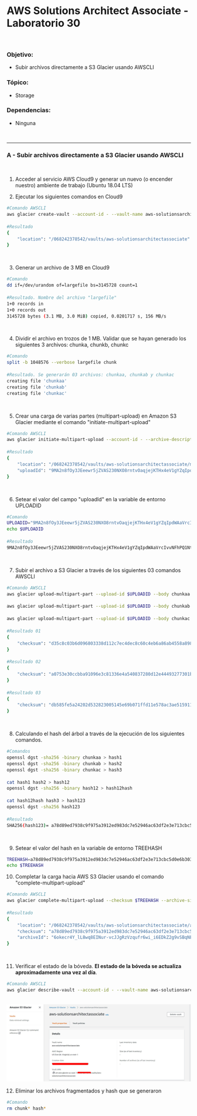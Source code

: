 # AWS Solutions Architect Associate - Laboratorio 30

<br>

### Objetivo: 
* Subir archivos directamente a S3 Glacier usando AWSCLI

### Tópico:
* Storage

### Dependencias:
* Ninguna

<br>


---

### A - Subir archivos directamente a S3 Glacier usando AWSCLI

<br>

1. Acceder al servicio AWS Cloud9 y generar un nuevo (o encender nuestro) ambiente de trabajo (Ubuntu 18.04 LTS)

2. Ejecutar los siguientes comandos en Cloud9

```bash
#Comando AWSCLI
aws glacier create-vault --account-id - --vault-name aws-solutionsarchitectassociate

#Resultado
{
    "location": "/068242378542/vaults/aws-solutionsarchitectassociate"
}
```

<br>

3. Generar un archivo de 3 MB en Cloud9

```bash
#Comando
dd if=/dev/urandom of=largefile bs=3145728 count=1

#Resultado. Nombre del archivo "largefile"
1+0 records in
1+0 records out
3145728 bytes (3.1 MB, 3.0 MiB) copied, 0.0201717 s, 156 MB/s
```

<br>

4. Dividir el archivo en trozos de 1 MB. Validar que se hayan generado los siguientes 3 archivos: chunka, chunkb, chunkc

```bash
#Comando
split -b 1048576 --verbose largefile chunk

#Resultado. Se generarán 03 archivos: chunkaa, chunkab y chunkac
creating file 'chunkaa'
creating file 'chunkab'
creating file 'chunkac'
```

<br>

5. Crear una carga de varias partes (multipart-upload) en Amazon S3 Glacier mediante el comando "initiate-multipart-upload"

```bash
#Comando AWSCLI
aws glacier initiate-multipart-upload --account-id - --archive-description "multipart upload test" --part-size 1048576 --vault-name aws-solutionsarchitectassociate

#Resultado
{
    "location": "/068242378542/vaults/aws-solutionsarchitectassociate/multipart-uploads/9MA2n8fOy3JEeewr5jZVAS230NXO8rntvOaqjejKTHx4eV1gYZqIpdWAaVrcIvvNFhPQ1Nt8Kz99AnDLCqOvdXXsCzbR",
    "uploadId": "9MA2n8fOy3JEeewr5jZVAS230NXO8rntvOaqjejKTHx4eV1gYZqIpdWAaVrcIvvNFhPQ1Nt8Kz99AnDLCqOvdXXsCzbR"
}
```

<br>

6. Setear el valor del campo "uploadId" en la variable de entorno UPLOADID

```bash
#Comando
UPLOADID="9MA2n8fOy3JEeewr5jZVAS230NXO8rntvOaqjejKTHx4eV1gYZqIpdWAaVrcIvvNFhPQ1Nt8Kz99AnDLCqOvdXXsCzbR"
echo $UPLOADID

#Resultado
9MA2n8fOy3JEeewr5jZVAS230NXO8rntvOaqjejKTHx4eV1gYZqIpdWAaVrcIvvNFhPQ1Nt8Kz99AnDLCqOvdXXsCzbR
```

<br>

7. Subir el archivo a S3 Glacier a través de los siguientes 03 comandos AWSCLI

```bash
#Comando AWSCLI
aws glacier upload-multipart-part --upload-id $UPLOADID --body chunkaa --range 'bytes 0-1048575/*' --account-id - --vault-name aws-solutionsarchitectassociate

aws glacier upload-multipart-part --upload-id $UPLOADID --body chunkab --range 'bytes 1048576-2097151/*' --account-id - --vault-name aws-solutionsarchitectassociate

aws glacier upload-multipart-part --upload-id $UPLOADID --body chunkac --range 'bytes 2097152-3145727/*' --account-id - --vault-name aws-solutionsarchitectassociate

#Resultado 01
{
    "checksum": "d35c8c03b6d096803338d112c7ec4dec8c60c4eb6a86ab4558a898cfcd78909c"
}

#Resultado 02
{
    "checksum": "a0753e30ccbba91096e3c81336e4a540837280d12e44493277301bc24f5815b8"
}

#Resultado 03
{
    "checksum": "db585fe5a24202d532823005145e69b071ffd11e578ac3ae515911913f2144f4"
}
```

<br>

8. Calculando el hash del árbol a través de la ejecución de los siguientes comandos.

```bash
#Comandos
openssl dgst -sha256 -binary chunkaa > hash1
openssl dgst -sha256 -binary chunkab > hash2
openssl dgst -sha256 -binary chunkac > hash3

cat hash1 hash2 > hash12
openssl dgst -sha256 -binary hash12 > hash12hash

cat hash12hash hash3 > hash123
openssl dgst -sha256 hash123

#Resultado
SHA256(hash123)= a78d89ed7938c9f975a3912ed983dc7e52946ac63df2e3e713cbc5d0e6b30366
```

<br>

9. Setear el valor del hash en la variable de entorno TREEHASH

```bash
TREEHASH=a78d89ed7938c9f975a3912ed983dc7e52946ac63df2e3e713cbc5d0e6b30366
echo $TREEHASH
```

10. Completar la carga hacia AWS S3 Glacier usando el comando "complete-multipart-upload"

```bash
#Comando AWSCLI
aws glacier complete-multipart-upload --checksum $TREEHASH --archive-size 3145728 --upload-id $UPLOADID --account-id - --vault-name aws-solutionsarchitectassociate

#Resultado
{
    "location": "/068242378542/vaults/aws-solutionsarchitectassociate/archives/6okecr4Y_lL8wq8EINur-vcJJgRzVzqufr6wi_i6EDkZ2g9vSBqNELPnRGZnBG3OKAcAGEKLLfjAOUDXYv5wmPn8Igh5w05i3lSDD2vxLfuYvuF_FWc43k0IAB8OubFvOsZPf15DEg",
    "checksum": "a78d89ed7938c9f975a3912ed983dc7e52946ac63df2e3e713cbc5d0e6b30366",
    "archiveId": "6okecr4Y_lL8wq8EINur-vcJJgRzVzqufr6wi_i6EDkZ2g9vSBqNELPnRGZnBG3OKAcAGEKLLfjAOUDXYv5wmPn8Igh5w05i3lSDD2vxLfuYvuF_FWc43k0IAB8OubFvOsZPf15DEg"
}
```

<br>

11. Verificar el estado de la bóveda. **El estado de la bóveda se actualiza aproximadamente una vez al día**. 

```bash
#Comando AWSCLI
aws glacier describe-vault --account-id - --vault-name aws-solutionsarchitectassociate
```

<br>

<img src="images/Lab30_01.jpg">

<br>

12. Eliminar los archivos fragmentados y hash que se generaron

```bash
#Comando
rm chunk* hash*
```